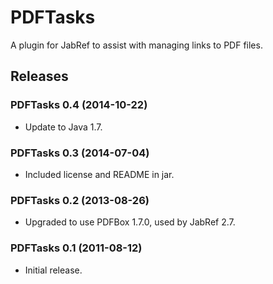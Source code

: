 PDFTasks
========

A plugin for JabRef to assist with managing links to PDF files.

Releases
--------

### PDFTasks 0.4 (2014-10-22)

- Update to Java 1.7.

### PDFTasks 0.3 (2014-07-04)

- Included license and README in jar.

### PDFTasks 0.2 (2013-08-26)

- Upgraded to use PDFBox 1.7.0, used by JabRef 2.7.

### PDFTasks 0.1 (2011-08-12)

- Initial release.
